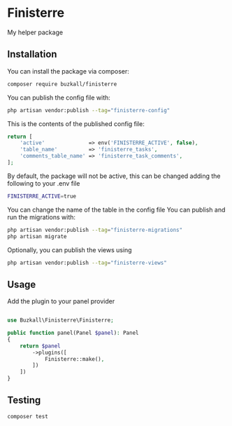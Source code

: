 # Finisterre

My helper package

## Installation

You can install the package via composer:

```bash
composer require buzkall/finisterre
```

You can publish the config file with:

```bash
php artisan vendor:publish --tag="finisterre-config"
```

This is the contents of the published config file:

```php
return [
    'active'              => env('FINISTERRE_ACTIVE', false),
    'table_name'          => 'finisterre_tasks',
    'comments_table_name' => 'finisterre_task_comments',
];
```

By default, the package will not be active, this can be changed adding the following to your .env file

```bash
FINISTERRE_ACTIVE=true
```

You can change the name of the table in the config file
You can publish and run the migrations with:

```bash
php artisan vendor:publish --tag="finisterre-migrations"
php artisan migrate
```

Optionally, you can publish the views using

```bash
php artisan vendor:publish --tag="finisterre-views"
```

## Usage

Add the plugin to your panel provider

```php

use Buzkall\Finisterre\Finisterre;

public function panel(Panel $panel): Panel
{
    return $panel
        ->plugins([
            Finisterre::make(),
        ])
    ])
}

```

## Testing

```bash
composer test
```
